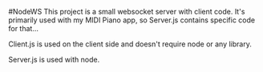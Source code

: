 #NodeWS
This project is a small websocket server with client code. It's primarily used with my MIDI Piano app, so Server.js contains specific code for that...

Client.js is used on the client side and doesn't require node or any library.

Server.js is used with node.
